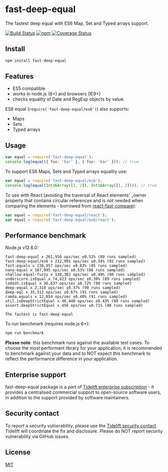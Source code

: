 # fast-deep-equal

The fastest deep equal with ES6 Map, Set and Typed arrays support.

[![Build Status](https://travis-ci.org/epoberezkin/fast-deep-equal.svg?branch=master)](https://travis-ci.org/epoberezkin/fast-deep-equal)
[![npm](https://img.shields.io/npm/v/fast-deep-equal.svg)](https://www.npmjs.com/package/fast-deep-equal)
[![Coverage Status](https://coveralls.io/repos/github/epoberezkin/fast-deep-equal/badge.svg?branch=master)](https://coveralls.io/github/epoberezkin/fast-deep-equal?branch=master)

## Install

```bash
npm install fast-deep-equal
```

## Features

- ES5 compatible
- works in node.js (8+) and browsers (IE9+)
- checks equality of Date and RegExp objects by value.

ES6 equal (`require('fast-deep-equal/es6')`) also supports:

- Maps
- Sets
- Typed arrays

## Usage

```javascript
var equal = require('fast-deep-equal');
console.log(equal({ foo: 'bar' }, { foo: 'bar' })); // true
```

To support ES6 Maps, Sets and Typed arrays equality use:

```javascript
var equal = require('fast-deep-equal/es6');
console.log(equal(Int16Array([1, 2]), Int16Array([1, 2]))); // true
```

To use with React (avoiding the traversal of React elements' \_owner
property that contains circular references and is not needed when
comparing the elements - borrowed from [react-fast-compare](https://github.com/FormidableLabs/react-fast-compare)):

```javascript
var equal = require('fast-deep-equal/react');
var equal = require('fast-deep-equal/es6/react');
```

## Performance benchmark

Node.js v12.6.0:

```
fast-deep-equal x 261,950 ops/sec ±0.52% (89 runs sampled)
fast-deep-equal/es6 x 212,991 ops/sec ±0.34% (92 runs sampled)
fast-equals x 230,957 ops/sec ±0.83% (85 runs sampled)
nano-equal x 187,995 ops/sec ±0.53% (88 runs sampled)
shallow-equal-fuzzy x 138,302 ops/sec ±0.49% (90 runs sampled)
underscore.isEqual x 74,423 ops/sec ±0.38% (89 runs sampled)
lodash.isEqual x 36,637 ops/sec ±0.72% (90 runs sampled)
deep-equal x 2,310 ops/sec ±0.37% (90 runs sampled)
deep-eql x 35,312 ops/sec ±0.67% (91 runs sampled)
ramda.equals x 12,054 ops/sec ±0.40% (91 runs sampled)
util.isDeepStrictEqual x 46,440 ops/sec ±0.43% (90 runs sampled)
assert.deepStrictEqual x 456 ops/sec ±0.71% (88 runs sampled)

The fastest is fast-deep-equal
```

To run benchmark (requires node.js 6+):

```bash
npm run benchmark
```

**Please note**: this benchmark runs against the available test cases. To choose the most performant library for your application, it is recommended to benchmark against your data and to NOT expect this benchmark to reflect the performance difference in your application.

## Enterprise support

fast-deep-equal package is a part of [Tidelift enterprise subscription](https://tidelift.com/subscription/pkg/npm-fast-deep-equal?utm_source=npm-fast-deep-equal&utm_medium=referral&utm_campaign=enterprise&utm_term=repo) - it provides a centralised commercial support to open-source software users, in addition to the support provided by software maintainers.

## Security contact

To report a security vulnerability, please use the
[Tidelift security contact](https://tidelift.com/security).
Tidelift will coordinate the fix and disclosure. Please do NOT report security vulnerability via GitHub issues.

## License

[MIT](https://github.com/epoberezkin/fast-deep-equal/blob/master/LICENSE)
